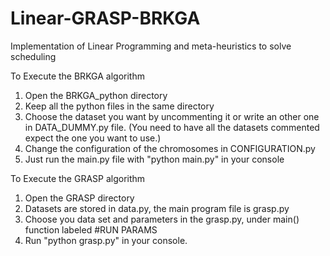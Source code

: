 # Linear-GRASP-BRKGA
Implementation of Linear Programming and meta-heuristics to solve scheduling

To Execute the BRKGA algorithm

1) Open the BRKGA_python directory
2) Keep all the python files in the same directory
3) Choose the dataset you want by uncommenting it or write an other one in DATA_DUMMY.py file. 	(You need to have all the datasets commented expect the one you want to use.)
4) Change the configuration of the chromosomes in CONFIGURATION.py
5) Just run the main.py file with "python main.py" in your console

To Execute the GRASP algorithm

1) Open the GRASP directory
2) Datasets are stored in data.py, the main program file is grasp.py
3) Choose you data set and parameters in the grasp.py, under main() function labeled #RUN PARAMS
4) Run "python grasp.py" in your console.

